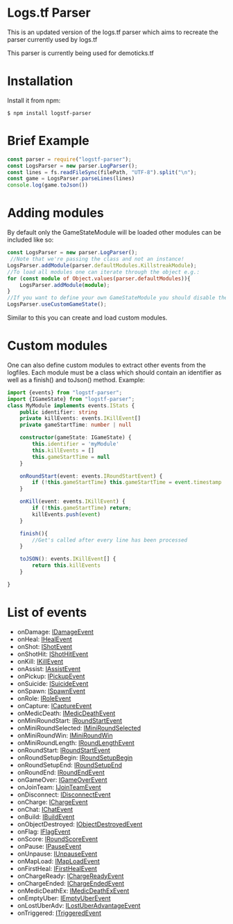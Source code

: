 # Logs.tf Parser

This is an updated version of the logs.tf parser which aims to recreate the parser currently used by logs.tf

This parser is currently being used for demoticks.tf

# Installation

Install it from npm:

    $ npm install logstf-parser

# Brief Example
```ts
const parser = require("logstf-parser");
const LogsParser = new parser.LogParser();
const lines = fs.readFileSync(filePath, "UTF-8").split("\n");
const game = LogsParser.parseLines(lines) 
console.log(game.toJson())
```
# Adding modules
By default only the GameStateModule will be loaded other modules can be included like so:
```ts
const LogsParser = new parser.LogParser();
 //Note that we're passing the class and not an instance!
LogsParser.addModule(parser.defaultModules.KillstreakModule);
//To load all modules one can iterate through the object e.g.:
for (const module of Object.values(parser.defaultModules)){
    LogsParser.addModule(module);
}
//If you want to define your own GameStateModule you should disable the provided one like this:
LogsParser.useCustomGameState();
```
Similar to this you can create and load custom modules.
# Custom modules
One can also define custom modules to extract other events from the logfiles.
Each module must be a class which should contain an identifier as well as a finish() and toJson() method.
Example:
```ts
import {events} from "logstf-parser";
import {IGameState} from "logstf-parser";
class MyModule implements events.IStats {
    public identifier: string
    private killEvents: events.IKillEvent[]
    private gameStartTime: number | null

    constructor(gameState: IGameState) {
        this.identifier = 'myModule'
        this.killEvents = []
        this.gameStartTime = null
    }

    onRoundStart(event: events.IRoundStartEvent) {
        if (!this.gameStartTime) this.gameStartTime = event.timestamp
    }

    onKill(event: events.IKillEvent) {
        if (!this.gameStartTime) return;
        killEvents.push(event)
    }

    finish(){
        //Get's called after every line has been processed
    }

    toJSON(): events.IKillEvent[] {
        return this.killEvents
    }

}
```
# List of events
- onDamage: [IDamageEvent](https://github.com/TheBv/logstf-parser/blob/master/events.ts#L91)
- onHeal: [IHealEvent](https://github.com/TheBv/logstf-parser/blob/master/events.ts#L100)
- onShot: [IShotEvent](https://github.com/TheBv/logstf-parser/blob/master/events.ts#L106)
- onShotHit: [IShotHitEvent](https://github.com/TheBv/logstf-parser/blob/master/events.ts#L111)
- onKill: [IKillEvent](https://github.com/TheBv/logstf-parser/blob/master/events.ts#L82)
- onAssist: [IAssistEvent](https://github.com/TheBv/logstf-parser/blob/master/events.ts#L116)
- onPickup: [IPickupEvent](https://github.com/TheBv/logstf-parser/blob/master/events.ts#L124)
- onSuicide: [ISuicideEvent](https://github.com/TheBv/logstf-parser/blob/master/events.ts#L136)
- onSpawn: [ISpawnEvent](https://github.com/TheBv/logstf-parser/blob/master/events.ts#L145)
- onRole: [IRoleEvent](https://github.com/TheBv/logstf-parser/blob/master/events.ts#L140)
- onCapture: [ICaptureEvent](https://github.com/TheBv/logstf-parser/blob/master/events.ts#L150)
- onMedicDeath: [IMedicDeathEvent](https://github.com/TheBv/logstf-parser/blob/master/events.ts#L158)
- onMiniRoundStart: [IRoundStartEvent](https://github.com/TheBv/logstf-parser/blob/master/events.ts#L173)
- onMiniRoundSelected: [IMiniRoundSelected](https://github.com/TheBv/logstf-parser/blob/master/events.ts#L169)
- onMiniRoundWin: [IMiniRoundWin](https://github.com/TheBv/logstf-parser/blob/master/events.ts#L180)
- onMiniRoundLength: [IRoundLengthEvent](https://github.com/TheBv/logstf-parser/blob/master/events.ts#L189)
- onRoundStart: [IRoundStartEvent](https://github.com/TheBv/logstf-parser/blob/master/events.ts#L173)
- onRoundSetupBegin: [IRoundSetupBegin](https://github.com/TheBv/logstf-parser/blob/master/events.ts#L185)
- onRoundSetupEnd: [IRoundSetupEnd](https://github.com/TheBv/logstf-parser/blob/master/events.ts#L187)
- onRoundEnd: [IRoundEndEvent](https://github.com/TheBv/logstf-parser/blob/master/events.ts#L175)
- onGameOver: [IGameOverEvent](https://github.com/TheBv/logstf-parser/blob/master/events.ts#L198)
- onJoinTeam: [IJoinTeamEvent](https://github.com/TheBv/logstf-parser/blob/master/events.ts#L202)
- onDisconnect: [IDisconnectEvent](https://github.com/TheBv/logstf-parser/blob/master/events.ts#L207)
- onCharge: [IChargeEvent](https://github.com/TheBv/logstf-parser/blob/master/events.ts#L212)
- onChat: [IChatEvent](https://github.com/TheBv/logstf-parser/blob/master/events.ts#L240)
- onBuild: [IBuildEvent](https://github.com/TheBv/logstf-parser/blob/master/events.ts#L245)
- onObjectDestroyed: [IObjectDestroyedEvent](https://github.com/TheBv/logstf-parser/blob/master/events.ts#L251)
- onFlag: [IFlagEvent](https://github.com/TheBv/logstf-parser/blob/master/events.ts#L130)
- onScore: [IRoundScoreEvent](https://github.com/TheBv/logstf-parser/blob/master/events.ts#L193)
- onPause: [IPauseEvent](https://github.com/TheBv/logstf-parser/blob/master/events.ts#L261)
- onUnpause: [IUnpauseEvent](https://github.com/TheBv/logstf-parser/blob/master/events.ts#L262)
- onMapLoad: [IMapLoadEvent](https://github.com/TheBv/logstf-parser/blob/master/events.ts#L263)
- onFirstHeal: [IFirstHealEvent](https://github.com/TheBv/logstf-parser/blob/master/events.ts#L217)
- onChargeReady: [IChargeReadyEvent](https://github.com/TheBv/logstf-parser/blob/master/events.ts#L222)
- onChargeEnded: [IChargeEndedEvent](https://github.com/TheBv/logstf-parser/blob/master/events.ts#L226)
- onMedicDeathEx: [IMedicDeathExEvent](https://github.com/TheBv/logstf-parser/blob/master/events.ts#L158)
- onEmptyUber: [IEmptyUberEvent](https://github.com/TheBv/logstf-parser/blob/master/events.ts#L231)
- onLostUberAdv: [ILostUberAdvantageEvent](https://github.com/TheBv/logstf-parser/blob/master/events.ts#L235)
- onTriggered: [ITriggeredEvent](https://github.com/TheBv/logstf-parser/blob/master/events.ts#L266)